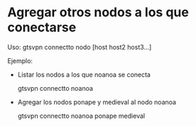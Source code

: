 # Agregar otros nodos a los que conectarse

Uso:
gtsvpn connectto nodo [host host2 host3...]

Ejemplo:

* Listar los nodos a los que noanoa se conecta

    gtsvpn connectto noanoa

* Agregar los nodos ponape y medieval al nodo noanoa

    gtsvpn connectto noanoa ponape medieval
